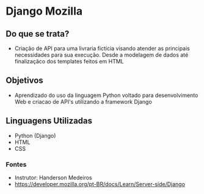 # Django Mozilla 

## Do que se trata?
- Criação de API para uma livraria fictícia visando atender as principais necessidades para sua execução. Desde a modelagem de dados até finalizaçãco dos templates feitos em HTML 

## Objetivos
- Aprendizado do uso da linguagem Python voltado para desenvolvimento Web e criacao de API's utilizando a framework Django

## Linguagens Utilizadas
- Python (Django)
- HTML
- CSS

### Fontes
- Instrutor: Handerson Medeiros
- https://developer.mozilla.org/pt-BR/docs/Learn/Server-side/Django

